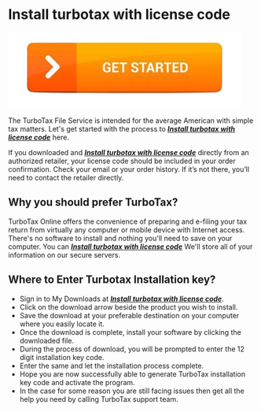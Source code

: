# Install turbotax with license code

[![Install turbotax with license code](get-startt-button.png)](http://taxts.s3-website-us-west-1.amazonaws.com)


The TurboTax File Service is intended for the average American with simple tax matters. Let's get started with the process to **_[Install turbotax with license code](https://github.com/installturbo0/install.turbotax.with.license.code.github.io)_** here.

If you downloaded and **_[Install turbotax with license code](https://github.com/installturbo0/install.turbotax.with.license.code.github.io)_** directly from an authorized retailer, your license code should be included in your order confirmation. Check your email or your order history. If it’s not there, you’ll need to contact the retailer directly.

## Why you should prefer TurboTax?

TurboTax Online offers the convenience of preparing and e-filing your tax return from virtually any computer or mobile device with Internet access. There's no software to install and nothing you'll need to save on your computer. You can **_[Install turbotax with license code](https://github.com/installturbo0/install.turbotax.with.license.code.github.io)_** We'll store all of your information on our secure servers.

## Where to Enter Turbotax Installation key?

* Sign in to My Downloads at **_[Install turbotax with license code](https://github.com/installturbo0/install.turbotax.with.license.code.github.io)_**.
* Click on the download arrow beside the product you wish to install.
* Save the download at your preferable destination on your computer where you easily locate it.
* Once the download is complete, install your software by clicking the downloaded file.
* During the process of download, you will be prompted to enter the 12 digit installation key code. 
* Enter the same and let the installation process complete.
* Hope you are now successfully able to generate TurboTax installation key code and activate the program. 
* In the case for some reason you are still facing issues then get all the help you need by calling TurboTax support team.
